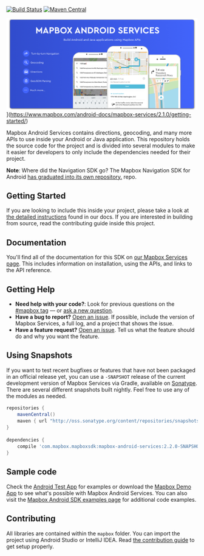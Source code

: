 [![Build Status](https://www.bitrise.io/app/a7eea7d04be1e2e5.svg?token=OruuJNhnjyeRnlBv0wXsFQ&branch=master)](https://www.bitrise.io/app/a7eea7d04be1e2e5) [![Maven Central](https://maven-badges.herokuapp.com/maven-central/com.mapbox.mapboxsdk/mapbox-android-services/badge.svg)](https://maven-badges.herokuapp.com/maven-central/com.mapbox.mapboxsdk/mapbox-android-services)

[![](https://raw.githubusercontent.com/mapbox/mapbox-java/master/.github/splash-img.png)](https://www.mapbox.com/android-docs/mapbox-services/)](https://www.mapbox.com/android-docs/mapbox-services/2.1.0/getting-started/)

Mapbox Android Services contains directions, geocoding, and many more APIs to use inside your Android or Java application. This repository holds the source code for the project and is divided into several modules to make it easier for developers to only include the dependencies needed for their project.

**Note**: Where did the Navigation SDK go? The Mapbox Navigation SDK for Android [has graduated into its own repository.](https://github.com/mapbox/mapbox-navigation-android) repo.

## Getting Started

If you are looking to include this inside your project, please take a look at [the detailed instructions](https://www.mapbox.com/android-docs/mapbox-services/) found in our docs. If you are interested in building from source, read the contributing guide inside this project.

## Documentation

You'll find all of the documentation for this SDK on [our Mapbox Services page](https://www.mapbox.com/android-docs/mapbox-services/). This includes information on installation, using the APIs, and links to the API reference.

## Getting Help

- **Need help with your code?**: Look for previous questions on the [#mapbox tag](https://stackoverflow.com/questions/tagged/mapbox+android) — or [ask a new question](https://stackoverflow.com/questions/tagged/mapbox+android).
- **Have a bug to report?** [Open an issue](https://github.com/mapbox/mapbox-java/issues/new). If possible, include the version of Mapbox Services, a full log, and a project that shows the issue.
- **Have a feature request?** [Open an issue](https://github.com/mapbox/mapbox-java/issues/new). Tell us what the feature should do and why you want the feature.

## Using Snapshots

If you want to test recent bugfixes or features that have not been packaged in an official release yet, you can use a `-SNAPSHOT` release of the current development version of Mapbox Services via Gradle, available on [Sonatype](https://oss.sonatype.org/content/repositories/snapshots/com/mapbox/mapboxsdk/). There are several different snapshots built nightly. Feel free to use any of the modules as needed.

```gradle
repositories {
    mavenCentral()
    maven { url "http://oss.sonatype.org/content/repositories/snapshots/" }
}

dependencies {
    compile 'com.mapbox.mapboxsdk:mapbox-android-services:2.2.0-SNAPSHOT'
}
```

## Sample code

Check the [Android Test App](https://github.com/mapbox/mapbox-java/tree/master/mapbox/app) for examples or download the [Mapbox Demo App](https://play.google.com/store/apps/details?id=com.mapbox.mapboxandroiddemo) to see what's possible with Mapbox Android Services. You can also visit the [Mapbox Android SDK examples page](https://www.mapbox.com/android-sdk/examples/) for additional code examples.

## Contributing

All libraries are contained within the `mapbox` folder. You can import the project using Android Studio or IntelliJ IDEA. Read [the contribution guide](https://github.com/mapbox/mapbox-java/blob/master/CONTRIBUTING.md) to get setup properly.
